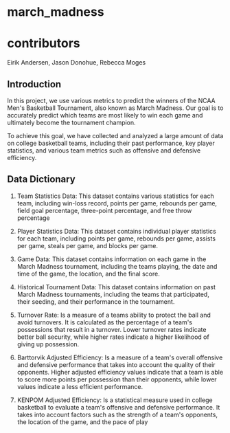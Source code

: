 # march_madness

# contributors
Eirik Andersen, Jason Donohue, Rebecca Moges

## Introduction

In this project, we use various metrics to predict the winners of the NCAA Men's Basketball Tournament, also known as March Madness. Our goal is to accurately predict which teams are most likely to win each game and ultimately become the tournament champion.

To achieve this goal, we have collected and analyzed a large amount of data on college basketball teams, including their past performance, key player statistics, and various team metrics such as offensive and defensive efficiency.

 ## Data Dictionary
 
1. Team Statistics Data: This dataset contains various statistics for each team, including win-loss record, points per game, rebounds per game, field goal percentage, three-point percentage, and free throw percentage
 
2. Player Statistics Data: This dataset contains individual player statistics for each team, including points per game, rebounds per game, assists per game, steals per game, and blocks per game.
 
3. Game Data: This dataset contains information on each game in the March Madness tournament, including the teams playing, the date and time of the game, the location, and the final score.
 
4. Historical Tournament Data: This dataset contains information on past March Madness tournaments, including the teams that participated, their seeding, and their performance in the tournament.
 
5. Turnover Rate: Is a measure of a teams ability to protect the ball and avoid turnovers. It is calculated as the percentage of a team's possessions that result in a turnover. Lower turnover rates indicate better ball security, while higher rates indicate a higher likelihood of giving up possession.
 
6. Barttorvik Adjusted Efficiency: Is a measure of a team's overall offensive and defensive performance that takes into account the quality of their opponents. Higher adjusted efficiency values indicate that a team is able to score more points per possession than their opponents, while lower values indicate a less efficient performance.

7. KENPOM Adjusted Efficiency: Is a statistical measure used in college basketball to evaluate a team's offensive and defensive performance. It takes into account factors such as the strength of a team's opponents, the location of the game, and the pace of play

 
 
